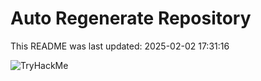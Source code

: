 # Auto Regenerate Repository

This README was last updated: 2025-02-02 17:31:16

 ![TryHackMe](https://tryhackme.com/badge/533634)